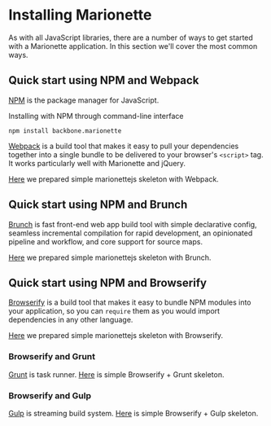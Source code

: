 # Installing Marionette

As with all JavaScript libraries, there are a number of ways to get started with
a Marionette application. In this section we'll cover the most common ways.


## Quick start using NPM and Webpack
[NPM](https://www.npmjs.com/) is the package manager for JavaScript.

Installing with NPM through command-line interface
```
npm install backbone.marionette
```

[Webpack][webpack] is a build tool that makes it easy to pull your dependencies
together into a single bundle to be delivered to your browser's `<script>` tag.
It works particularly well with Marionette and jQuery.

[Here](https://github.com/marionettejs/marionette-integrations/tree/master/webpack)
we prepared simple marionettejs skeleton with Webpack.


## Quick start using NPM and Brunch

[Brunch][brunch] is fast front-end web app build tool with simple declarative config,
seamless incremental compilation for rapid development, an opinionated pipeline
and workflow, and core support for source maps.

[Here](https://github.com/marionettejs/marionette-integrations/tree/master/brunch)
we prepared simple marionettejs skeleton with Brunch.


## Quick start using NPM and Browserify

[Browserify][browserify] is a build tool that makes it easy to bundle NPM
modules into your application, so you can `require` them as you would import
dependencies in any other language.

[Here](https://github.com/marionettejs/marionette-integrations/tree/master/browserify)
we prepared simple marionettejs skeleton with Browserify.

### Browserify and Grunt

[Grunt][grunt] is task runner. [Here](https://github.com/marionettejs/marionette-integrations/tree/master/browserify_grunt) is simple Browserify + Grunt skeleton.

### Browserify and Gulp

[Gulp][gulp] is streaming build system. [Here](https://github.com/marionettejs/marionette-integrations/tree/master/browserify-gulp) is simple Browserify + Gulp skeleton.


[browserify]: http://browserify.org/
[webpack]: https://webpack.github.io/
[brunch]: http://brunch.io/
[grunt]: http://gruntjs.com/
[gulp]: http://gulpjs.com/
